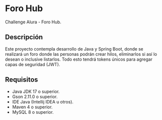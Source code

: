 # Foro Hub

Challenge Alura - Foro Hub.

## Descripción

Este proyecto contempla desarrollo de Java y Spring Boot, donde se realizará un foro donde las personas podrán crear hilos, eliminarlos si así lo desean o inclusive listarlos. Todo esto tendrá tokens únicos para agregar capas de seguridad (JWT).

## Requisitos
* Java JDK 17 o superior.
* Gson 2.11.0 o superior.
* IDE Java (Intellij IDEA u otros).
* Maven 4 o superior.
* MySQL 8 o superior.
